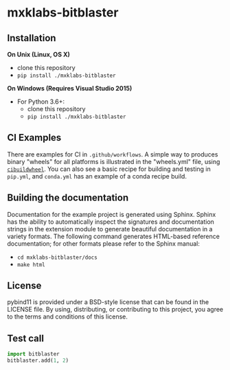 mxklabs-bitblaster
==================

Installation
------------

**On Unix (Linux, OS X)**

 - clone this repository
 - `pip install ./mxklabs-bitblaster`

**On Windows (Requires Visual Studio 2015)**

 - For Python 3.6+:
     - clone this repository
     - `pip install ./mxklabs-bitblaster`

CI Examples
-----------

There are examples for CI in `.github/workflows`. A simple way to produces
binary "wheels" for all platforms is illustrated in the "wheels.yml" file,
using [`cibuildwheel`][]. You can also see a basic recipe for building and
testing in `pip.yml`, and `conda.yml` has an example of a conda recipe build.

Building the documentation
--------------------------

Documentation for the example project is generated using Sphinx. Sphinx has the
ability to automatically inspect the signatures and documentation strings in
the extension module to generate beautiful documentation in a variety formats.
The following command generates HTML-based reference documentation; for other
formats please refer to the Sphinx manual:

 - `cd mxklabs-bitblaster/docs`
 - `make html`

License
-------

pybind11 is provided under a BSD-style license that can be found in the LICENSE
file. By using, distributing, or contributing to this project, you agree to the
terms and conditions of this license.

Test call
---------

```python
import bitblaster
bitblaster.add(1, 2)
```

[`cibuildwheel`]:          https://cibuildwheel.readthedocs.io
